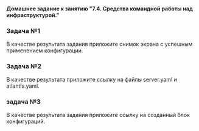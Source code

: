 #### Домашнее задание к занятию "7.4. Средства командной работы над инфраструктурой."

### Задача №1
В качестве результата задания приложите снимок экрана с успешным применением конфигурации.

### Задача №2
В качестве результата приложите ссылку на файлы server.yaml и atlantis.yaml.

### задача №3
В качестве результата задания приложите ссылку на созданный блок конфигураций.
